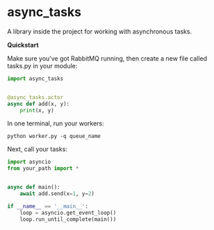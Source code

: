 # async_tasks

A library inside the project for working with asynchronous tasks.

**Quickstart**

Make sure you've got RabbitMQ running, then create a new file called tasks.py in your module:

```python
import async_tasks


@async_tasks.actor
async def add(x, y):
    print(x, y)
```

In one terminal, run your workers:

```commandline
python worker.py -q queue_name
```

Next, call your tasks:
```python
import asyncio
from your_path import *


async def main():
    await add.send(x=1, y=2)

if __name__ == '__main__':
    loop = asyncio.get_event_loop()
    loop.run_until_complete(main())
```